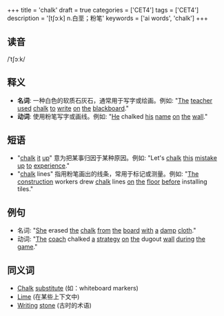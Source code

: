 +++
title = 'chalk'
draft = true
categories = ['CET4']
tags = ['CET4']
description = '[t∫ɔːk] n.白垩；粉笔'
keywords = ['ai words', 'chalk']
+++

## 读音
/ˈtʃɔːk/

## 释义
- **名词**: 一种白色的软质石灰石，通常用于写字或绘画。例如: "[The](/post/the/) [teacher](/post/teacher/) [used](/post/used/) [chalk](/post/chalk/) [to](/post/to/) [write](/post/write/) [on](/post/on/) [the](/post/the/) [blackboard](/post/blackboard/)."
- **动词**: 使用粉笔写字或画线。例如: "[He](/post/he/) chalked [his](/post/his/) [name](/post/name/) [on](/post/on/) [the](/post/the/) [wall](/post/wall/)."

## 短语
- "[chalk](/post/chalk/) [it](/post/it/) [up](/post/up/)" 意为把某事归因于某种原因。例如: "Let's [chalk](/post/chalk/) [this](/post/this/) [mistake](/post/mistake/) [up](/post/up/) [to](/post/to/) [experience](/post/experience/)."
- "[chalk](/post/chalk/) lines" 指用粉笔画出的线条，常用于标记或测量。例如: "[The](/post/the/) [construction](/post/construction/) workers drew [chalk](/post/chalk/) lines [on](/post/on/) [the](/post/the/) [floor](/post/floor/) [before](/post/before/) installing tiles."

## 例句
- 名词: "[She](/post/she/) erased [the](/post/the/) [chalk](/post/chalk/) [from](/post/from/) [the](/post/the/) [board](/post/board/) [with](/post/with/) [a](/post/a/) [damp](/post/damp/) [cloth](/post/cloth/)."
- 动词: "[The](/post/the/) [coach](/post/coach/) chalked [a](/post/a/) [strategy](/post/strategy/) [on](/post/on/) [the](/post/the/) dugout [wall](/post/wall/) [during](/post/during/) [the](/post/the/) [game](/post/game/)."

## 同义词
- [Chalk](/post/chalk/) [substitute](/post/substitute/) (如：whiteboard markers)
- [Lime](/post/lime/) (在某些上下文中)
- [Writing](/post/writing/) [stone](/post/stone/) (古时的术语)

